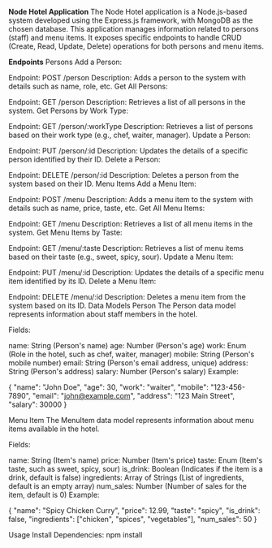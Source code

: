 **Node Hotel Application**
The Node Hotel application is a Node.js-based system developed using the Express.js framework, with MongoDB as the chosen database. This application manages information related to persons (staff) and menu items. It exposes specific endpoints to handle CRUD (Create, Read, Update, Delete) operations for both persons and menu items.

**Endpoints**
Persons
Add a Person:

Endpoint: POST /person
Description: Adds a person to the system with details such as name, role, etc.
Get All Persons:

Endpoint: GET /person
Description: Retrieves a list of all persons in the system.
Get Persons by Work Type:

Endpoint: GET /person/:workType
Description: Retrieves a list of persons based on their work type (e.g., chef, waiter, manager).
Update a Person:

Endpoint: PUT /person/:id
Description: Updates the details of a specific person identified by their ID.
Delete a Person:

Endpoint: DELETE /person/:id
Description: Deletes a person from the system based on their ID.
Menu Items
Add a Menu Item:

Endpoint: POST /menu
Description: Adds a menu item to the system with details such as name, price, taste, etc.
Get All Menu Items:

Endpoint: GET /menu
Description: Retrieves a list of all menu items in the system.
Get Menu Items by Taste:

Endpoint: GET /menu/:taste
Description: Retrieves a list of menu items based on their taste (e.g., sweet, spicy, sour).
Update a Menu Item:

Endpoint: PUT /menu/:id
Description: Updates the details of a specific menu item identified by its ID.
Delete a Menu Item:

Endpoint: DELETE /menu/:id
Description: Deletes a menu item from the system based on its ID.
Data Models
Person
The Person data model represents information about staff members in the hotel.

Fields:

name: String (Person's name)
age: Number (Person's age)
work: Enum (Role in the hotel, such as chef, waiter, manager)
mobile: String (Person's mobile number)
email: String (Person's email address, unique)
address: String (Person's address)
salary: Number (Person's salary)
Example:

{
  "name": "John Doe",
  "age": 30,
  "work": "waiter",
  "mobile": "123-456-7890",
  "email": "john@example.com",
  "address": "123 Main Street",
  "salary": 30000
}

Menu Item
The MenuItem data model represents information about menu items available in the hotel.

Fields:

name: String (Item's name)
price: Number (Item's price)
taste: Enum (Item's taste, such as sweet, spicy, sour)
is_drink: Boolean (Indicates if the item is a drink, default is false)
ingredients: Array of Strings (List of ingredients, default is an empty array)
num_sales: Number (Number of sales for the item, default is 0)
Example:

{
  "name": "Spicy Chicken Curry",
  "price": 12.99,
  "taste": "spicy",
  "is_drink": false,
  "ingredients": ["chicken", "spices", "vegetables"],
  "num_sales": 50
}

Usage
Install Dependencies:
npm install
